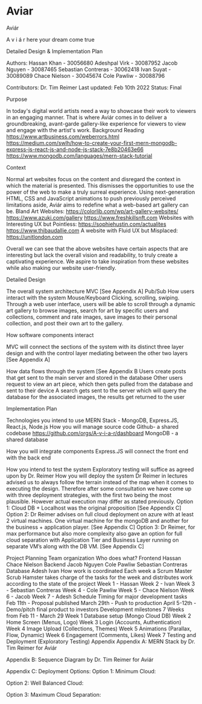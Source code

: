 # Aviar
Aviár


A v i á r
here your dream come true

Detailed Design & Implementation Plan 


Authors:
Hassan Khan - 30056680
Adeshpal Virk - 30087952
Jacob Nguyen - 30087465
	Sebastian Contreras - 30062418
	Ivan Suyat - 30089089
Chace Nielson - 30045674
	Cole Pawliw - 30088796 

Contributors: Dr. Tim Reimer 
Last updated: Feb 10th 2022
Status: Final 

Purpose 

In today's digital world artists need a way to showcase their work to viewers in an engaging manner. That is where Aviár comes in to deliver a groundbreaking, avant-garde gallery-like experience for viewers to view and engage with the artist's work. 
Background Reading 
https://www.artbusiness.com/weberrors.html
https://medium.com/swlh/how-to-create-your-first-mern-mongodb-express-js-react-js-and-node-js-stack-7e8b20463e66
https://www.mongodb.com/languages/mern-stack-tutorial

Context 

Normal art websites focus on the content and disregard the context in which the material is presented. This dismisses the opportunities to use the power of the web to make a truly surreal experience. Using next-generation HTML, CSS and JavaScript animations to push previously perceived limitations aside, Aviár aims to redefine what a web-based art gallery can be. 
Bland Art Websites:
https://colorlib.com/wp/art-gallery-websites/
https://www.azuki.com/gallery
https://www.freshkillsnft.com
Websites with Interesting UX but Pointless:
https://sophiehustin.com/actualites
https://www.thibaudallie.com
A website with Fluid UX but Misplaced:
https://unitlondon.com

Overall we can see that the above websites have certain aspects that are interesting but lack the overall vision and readability, to truly create a captivating experience. We aspire to take inspiration from these websites while also making our website user-friendly. 


Detailed Design 

The overall system architecture 
MVC [See Appendix A]
Pub/Sub 
How users interact with the system
Mouse/Keyboard
Clicking, scrolling, swiping.
Through a web user interface, users will be able to scroll through a dynamic art gallery to browse images, search for art by specific users and collections, comment and rate images, save images to their personal collection, and post their own art to the gallery.

How software components interact

MVC will connect the sections of the system with its distinct three layer design and with the control layer mediating between the other two layers [See Appendix A]

How data flows through the system [See Appendix B
Users create posts that get sent to the main server and stored in the database
Other users request to view an art piece, which then gets pulled from the database and sent to their device
A search gets sent to the server which will query the database for the associated images, the results get returned to the user


Implementation Plan 

Technologies you intend to use 
MERN Stack - MongoDB, Express.JS, React.js, Node.js 
How you will manage source code 
Github- a shared codebase
https://github.com/orgs/A-v-i-a-r/dashboard
MongoDB - a shared database

How you will integrate components 
Express.JS will connect the front end with the back end

How you intend to test the system 
Exploratory testing will suffice as agreed upon by Dr. Reimer
How you will deploy the system
Dr Reimer in lectures advised us to always follow the terrain instead of the map when it comes to executing the design. Therefore after some consultation we have come up with three deployment strategies, with the first two being the most plausible. However actual execution may differ as stated previously. 
Option 1: Cloud DB + Localhost was the original proposition [See Appendix C]
Option 2: Dr Reimer advises on full cloud deployment on azure with at least 2 virtual machines. One virtual machine for the mongoDB and another for the business + application player. [See Appendix C]
Option 3: Dr Reimer, for max performance but also more complexity also gave an option for full cloud separation with Application Tier and Business Layer running on separate VM’s along with the DB VM. [See Appendix C]


Project Planning
Team organization 
Who does what? 
Frontend 
Hassan
Chace Nielson
Backend
Jacob Nguyen
Cole Pawliw
Sebastian Contreras
Database
Adesh
Ivan
How work is coordinated 
Each week a Scrum Master Scrub Hamster takes charge of the tasks for the week and distributes work according to the state of the project
Week 1 - Hassan
Week 2 - Ivan
Week 3 - Sebastian Contreras
Week 4 - Cole Pawliw
Week 5 - Chace Nielson
Week 6 - Jacob
Week 7 - Adesh
Schedule 
Timing for major development tasks
Feb 11th - Proposal published
March 29th - Push to production 
April 5-12th - Demo/pitch final product to investors
Development milestones 7 Weeks from Feb 11 - March 29
Week 1 Database setup (Mongo Cloud DB)
Week 2 Home Screen (Menus, Logo)
Week 3 Login (Accounts, Authentication)
Week 4 Image Upload (Collections, Themes)
Week 5 Animations (Parallax, Flow, Dynamic)
Week 6 Engagement (Comments, Likes)
Week 7 Testing and Deployment (Exploratory Testing)
Appendix 
Appendix A: MERN Stack by Dr. Tim Reimer for Aviár


Appendix B: Sequence Diagram by Dr. Tim Reimer for Aviár

Appendix C: Deployment Options:
Option 1: Minimum Cloud:

Option 2: Well Balanced Cloud:

Option 3: Maximum Cloud Separation:
